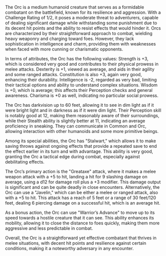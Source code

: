 The Orc is a medium humanoid creature that serves as a formidable combatant on the battlefield, known for its resilience and aggression. With a Challenge Rating of 1/2, it poses a moderate threat to adventurers, capable of dealing significant damage while withstanding some punishment due to its decent hit points and the ability to resist effects that would hinder it. Orcs are characterized by their straightforward approach to combat, wielding heavy weaponry and charging toward foes. However, they lack sophistication in intelligence and charm, providing them with weaknesses when faced with more cunning or charismatic opponents. 

In terms of attributes, the Orc has the following values: Strength is +3, which is considered very good and contributes to their physical prowess in melee attacks. Dexterity is +1, viewed as average, and aids in their agility and some ranged attacks. Constitution is also +3, again very good, enhancing their durability. Intelligence is -2, regarded as very bad, limiting their tactical options and ability to understand complex situations. Wisdom is +0, which is average; this affects their Perception checks and general awareness. Charisma is +0 as well, indicating no particular social prowess.

The Orc has darkvision up to 60 feet, allowing it to see in dim light as if it were bright light and in darkness as if it were dim light. Their Perception skill is notably good at 12, making them reasonably aware of their surroundings, while their Stealth ability is slightly better at 11, indicating an average proficiency in sneaking. They can communicate in Common and Orc, allowing interaction with other humanoids and some more primitive beings.

Among its special abilities, the Orc has "Stalwart," which allows it to make saving throws against ongoing effects that provide a repeated save to end the effect earlier in its turn and with advantage. This ability is very good, granting the Orc a tactical edge during combat, especially against debilitating effects.

The Orc’s primary action is the "Greataxe" attack, where it makes a melee weapon attack with a +5 to hit, landing a hit for 9 slashing damage on average, using a d12 for damage roll plus a +3 modifier. This damage output is significant and can be quite deadly in close encounters. Alternatively, the Orc can use a "Javelin," which can be either a melee or ranged attack, also with a +5 to hit. This attack has a reach of 5 feet or a range of 30 feet/120 feet, dealing 6 piercing damage on a successful hit, which is an average hit.

As a bonus action, the Orc can use "Warrior’s Advance" to move up to its speed towards a hostile creature that it can see. This ability enhances its mobility, allowing it to close the distance to foes quickly, making them more aggressive and less predictable in combat.

Overall, the Orc is a straightforward yet effective combatant that thrives in melee situations, with decent hit points and resilience against certain conditions, making it a noteworthy adversary in any encounter.